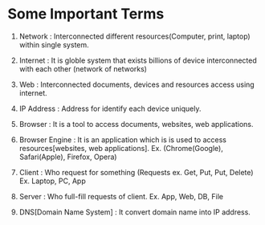 # Some Important Terms

1. Network : Interconnected different resources(Computer, print, laptop) within single system.

2. Internet : It is globle system that exists billions of device interconnected with each other (network of networks) 

3. Web : Interconnected documents, devices and resources access using internet. 

4. IP Address : Address for identify each device uniquely. 

5. Browser : It is a tool to access documents, websites, web applications. 

6. Browser Engine : It is an application which is is used to access resources[websites, web applications]. 
Ex. (Chrome(Google), Safari(Apple), Firefox, Opera) 

7. Client : Who request for something (Requests ex. Get, Put, Put, Delete) 
Ex. Laptop, PC, App

8. Server : Who full-fill requests of client.
Ex. App, Web, DB, File

9. DNS[Domain Name System] : It convert domain name into IP address.